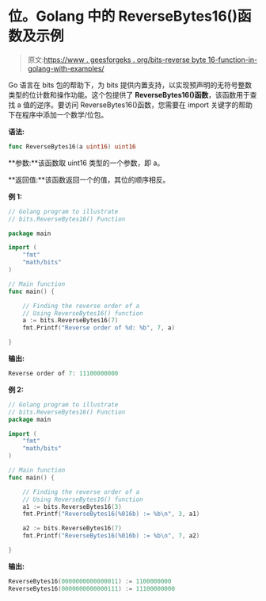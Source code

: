 # 位。Golang 中的 ReverseBytes16()函数及示例

> 原文:[https://www . geesforgeks . org/bits-reverse byte 16-function-in-golang-with-examples/](https://www.geeksforgeeks.org/bits-reversebytes16-function-in-golang-with-examples/)

Go 语言在 bits 包的帮助下，为 bits 提供内置支持，以实现预声明的无符号整数类型的位计数和操作功能。这个包提供了 **ReverseBytes16()函数**，该函数用于查找 a 值的逆序。要访问 ReverseBytes16()函数，您需要在 import 关键字的帮助下在程序中添加一个数学/位包。

**语法:**

```go
func ReverseBytes16(a uint16) uint16
```

**参数:**该函数取 uint16 类型的一个参数，即 a。

**返回值:**该函数返回一个的值，其位的顺序相反。

**例 1:**

```go
// Golang program to illustrate
// bits.ReverseBytes16() Function

package main

import (
    "fmt"
    "math/bits"
)

// Main function
func main() {

    // Finding the reverse order of a
    // Using ReverseBytes16() function
    a := bits.ReverseBytes16(7)
    fmt.Printf("Reverse order of %d: %b", 7, a)

}
```

**输出:**

```go
Reverse order of 7: 11100000000
```

**例 2:**

```go
// Golang program to illustrate
// bits.ReverseBytes16() Function
package main

import (
    "fmt"
    "math/bits"
)

// Main function
func main() {

    // Finding the reverse order of a
    // Using ReverseBytes16() function
    a1 := bits.ReverseBytes16(3)
    fmt.Printf("ReverseBytes16(%016b) := %b\n", 3, a1)

    a2 := bits.ReverseBytes16(7)
    fmt.Printf("ReverseBytes16(%016b) := %b\n", 7, a2)

}
```

**输出:**

```go
ReverseBytes16(0000000000000011) := 1100000000
ReverseBytes16(0000000000000111) := 11100000000

```